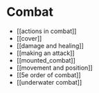# Combat

- [[actions in combat]]
- [[cover]]
- [[damage and healing]]
- [[making an attack]]
- [[mounted_combat]]
- [[movement and position]]
- [[5e order of combat]]
- [[underwater combat]]